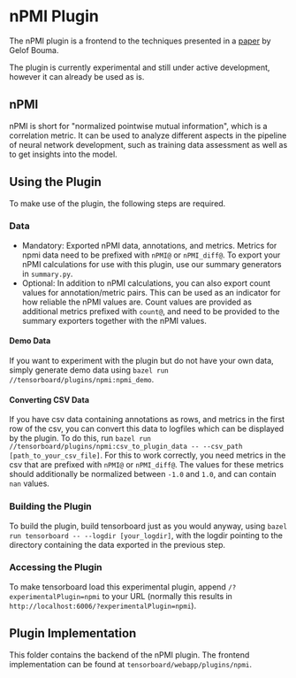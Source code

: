 # nPMI Plugin

The nPMI plugin is a frontend to the techniques presented in a [paper](https://svn.spraakdata.gu.se/repos/gerlof/pub/www/Docs/npmi-pfd.pdf) by Gelof Bouma.

The plugin is currently experimental and still under active development, however it can already be used as is.

## nPMI

nPMI is short for "normalized pointwise mutual information", which is a correlation metric. It can be used to analyze different aspects in the pipeline of neural network development, such as training data assessment as well as to get insights into the model.

## Using the Plugin

To make use of the plugin, the following steps are required.

### Data

- Mandatory: Exported nPMI data, annotations, and metrics. Metrics for npmi data need to be prefixed with `nPMI@` or `nPMI_diff@`. To export your nPMI calculations for use with this plugin, use our summary generators in `summary.py`.
- Optional: In addition to nPMI calculations, you can also export count values for annotation/metric pairs. This can be used as an indicator for how reliable the nPMI values are. Count values are provided as additional metrics prefixed with `count@`, and need to be provided to the summary exporters together with the nPMI values.

#### Demo Data

If you want to experiment with the plugin but do not have your own data, simply generate demo data using `bazel run //tensorboard/plugins/npmi:npmi_demo`.

#### Converting CSV Data

If you have csv data containing annotations as rows, and metrics in the first row of the csv, you can convert this data to logfiles which can be displayed by the plugin. To do this, run `bazel run //tensorboard/plugins/npmi:csv_to_plugin_data -- --csv_path [path_to_your_csv_file]`.
For this to work correctly, you need metrics in the csv that are prefixed with `nPMI@` or `nPMI_diff@`. The values for these metrics should additionally be normalized between `-1.0` and `1.0`, and can contain `nan` values.

### Building the Plugin

To build the plugin, build tensorboard just as you would anyway, using `bazel run tensorboard -- --logdir [your_logdir]`, with the logdir pointing to the directory containing the data exported in the previous step.

### Accessing the Plugin

To make tensorboard load this experimental plugin, append `/?experimentalPlugin=npmi` to your URL (normally this results in `http://localhost:6006/?experimentalPlugin=npmi`).

## Plugin Implementation

This folder contains the backend of the nPMI plugin. The frontend implementation can be found at `tensorboard/webapp/plugins/npmi`.
